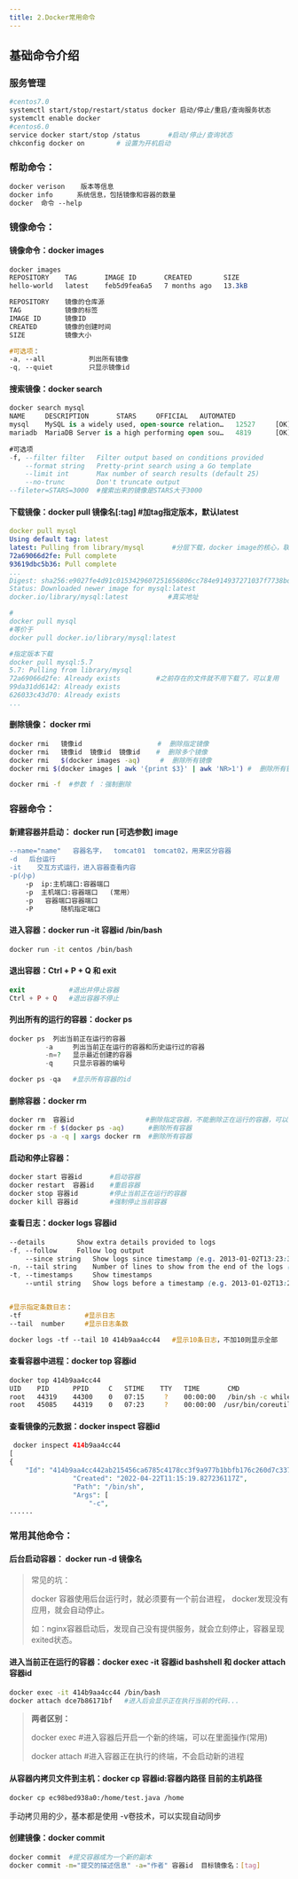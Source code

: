 ```yaml
---
title: 2.Docker常用命令
---
```

## 基础命令介绍

### 服务管理

```bash
#centos7.0
systemctl start/stop/restart/status docker 启动/停止/重启/查询服务状态
systemclt enable docker
#centos6.0
service docker start/stop /status       #启动/停止/查询状态
chkconfig docker on        # 设置为开机启动
```

### 帮助命令：

```css
docker verison    版本等信息
docker info      系统信息，包括镜像和容器的数量
docker  命令 --help
```

### 镜像命令：

#### 镜像命令：docker images

```css
docker images 
REPOSITORY    TAG       IMAGE ID       CREATED        SIZE
hello-world   latest    feb5d9fea6a5   7 months ago   13.3kB

REPOSITORY    镜像的仓库源
TAG           镜像的标签
IMAGE ID      镜像ID
CREATED       镜像的创建时间
SIZE          镜像大小

#可选项：
-a, --all           列出所有镜像
-q, --quiet         只显示镜像id
```

#### 搜索镜像：docker search

```sql
docker search mysql
NAME     DESCRIPTION       STARS     OFFICIAL   AUTOMATED
mysql    MySQL is a widely used, open-source relation…   12527     [OK]   
mariadb  MariaDB Server is a high performing open sou…   4819      [OK]  
 
#可选项
-f, --filter filter   Filter output based on conditions provided
	--format string   Pretty-print search using a Go template
	--limit int       Max number of search results (default 25)
	--no-trunc        Don't truncate output
--fileter=STARS=3000  #搜索出来的镜像是STARS大于3000
```

#### 下载镜像：docker pull 镜像名[:tag]    #加tag指定版本，默认latest

```yaml
docker pull mysql
Using default tag: latest  
latest: Pulling from library/mysql       #分层下载，docker image的核心，联合文件系统
72a69066d2fe: Pull complete 
93619dbc5b36: Pull complete 
...
Digest: sha256:e9027fe4d91c0153429607251656806cc784e914937271037f7738bd5b8e7709
Status: Downloaded newer image for mysql:latest
docker.io/library/mysql:latest          #真实地址

#
docker pull mysql
#等价于
docker pull docker.io/library/mysql:latest

#指定版本下载
docker pull mysql:5.7
5.7: Pulling from library/mysql
72a69066d2fe: Already exists         #之前存在的文件就不用下载了，可以复用
99da31dd6142: Already exists 
626033c43d70: Already exists 
...
```

#### 删除镜像： docker rmi

```bash
docker rmi   镜像id                   #  删除指定镜像
docker rmi   镜像id  镜像id  镜像id    #  删除多个镜像
docker rmi   $(docker images -aq)     #  删除所有镜像
docker rmi $(docker images | awk '{print $3}' | awk 'NR>1') #  删除所有镜像

docker rmi -f  #参数 f ：强制删除
```

### 容器命令：

#### 新建容器并启动： docker run [可选参数] image

```diff
--name="name"   容器名字，  tomcat01  tomcat02，用来区分容器
-d   后台运行
-it    交互方式运行，进入容器查看内容
-p(小p)
    -p  ip:主机端口:容器端口
    -p  主机端口:容器端口   (常用）
    -p   容器端口容器端口
    -P       随机指定端口
```

#### 进入容器：docker run -it 容器id /bin/bash

```bash
docker run -it centos /bin/bash
```

#### 退出容器：Ctrl + P + Q 和 exit

```php
exit           #退出并停止容器
Ctrl + P + Q   #退出容器不停止
```

#### 列出所有的运行的容器：docker ps

```php
docker ps  列出当前正在运行的容器
	     -a     列出当前正在运行的容器和历史运行过的容器
	     -n=?   显示最近创建的容器
         -q     只显示容器的编号

docker ps -qa   #显示所有容器的id
```

#### 删除容器：docker rm

```bash
docker rm  容器id                  #删除指定容器，不能删除正在运行的容器，可以强制删除 rm -f
docker rm -f $(docker ps -aq)      #删除所有容器
docker ps -a -q | xargs docker rm  #删除所有容器
```

#### 启动和停止容器：

```bash
docker start 容器id       #启动容器
docker restart  容器id    #重启容器
docker stop 容器id        #停止当前正在运行的容器
docker kill 容器id        #强制停止当前容器
```

#### 查看日志：docker logs  容器id

```scss
--details        Show extra details provided to logs
-f, --follow     Follow log output
    --since string   Show logs since timestamp (e.g. 2013-01-02T13:23:37Z) or relative (e.g. 42m for 42 minutes)
-n, --tail string    Number of lines to show from the end of the logs (default "all")
-t, --timestamps     Show timestamps
    --until string   Show logs before a timestamp (e.g. 2013-01-02T13:23:37Z) or relative (e.g. 42m for 42 minutes)


#显示指定条数日志：
-tf                #显示日志
--tail  number     #显示日志条数

docker logs -tf --tail 10 414b9aa4cc44   #显示10条日志，不加10则显示全部
```

#### 查看容器中进程：docker top 容器id

```bash
docker top 414b9aa4cc44
UID    PID      PPID     C   STIME    TTY   TIME       CMD
root   44319    44300    0   07:15     ?    00:00:00   /bin/sh -c while true;do echo testtesttest;sleep 1;done
root   45085    44319    0   07:23     ?    00:00:00  /usr/bin/coreutils --coreutils-prog-shebang=sleep /usr/bin/sleep 1
```

#### 查看镜像的元数据：docker  inspect  容器id

```php
 docker inspect 414b9aa4cc44
[
{
	"Id": "414b9aa4cc442ab215456ca6785c4178cc3f9a977b1bbfb176c260d7c337f1ca",    #docker images 显示的id只是完整id的头部
		        "Created": "2022-04-22T11:15:19.827236117Z",
		        "Path": "/bin/sh",
		        "Args": [
		            "-c",
......
```

### 常用其他命令：

#### 后台启动容器： docker run -d 镜像名

> 常见的坑：
>
> docker 容器使用后台运行时，就必须要有一个前台进程， docker发现没有应用，就会自动停止。
>
> 如：nginx容器启动后，发现自己没有提供服务，就会立刻停止，容器呈现exited状态。

#### 进入当前正在运行的容器：docker exec -it  容器id   bashshell 和 docker attach 容器id

```bash
docker exec -it 414b9aa4cc44 /bin/bash
docker attach dce7b86171bf   #进入后会显示正在执行当前的代码...
```

> **两者区别：**
>
> docker   exec     #进入容器后开启一个新的终端，可以在里面操作(常用)
>
> docker   attach   #进入容器正在执行的终端，不会启动新的进程

#### 从容器内拷贝文件到主机：docker cp  容器id:容器内路径    目前的主机路径

```bash
docker cp ec98bed938a0:/home/test.java /home
```

手动拷贝用的少，基本都是使用 -v卷技术，可以实现自动同步

#### 创建镜像：docker commit

```bash
docker commit  #提交容器成为一个新的副本
docker commit -m="提交的描述信息" -a="作者" 容器id  目标镜像名：[tag]
```
